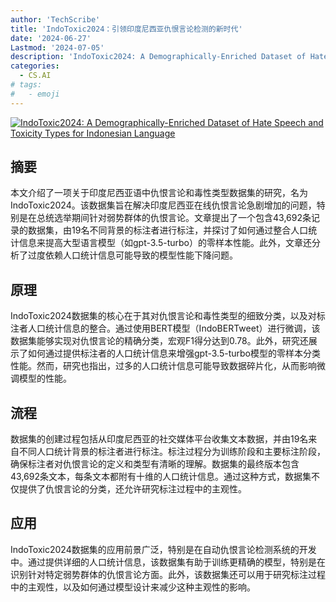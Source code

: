 ```yaml
---
author: 'TechScribe'
title: 'IndoToxic2024：引领印度尼西亚仇恨言论检测的新时代'
date: '2024-06-27'
Lastmod: '2024-07-05'
description: 'IndoToxic2024: A Demographically-Enriched Dataset of Hate Speech and Toxicity Types for Indonesian Language'
categories:
  - CS.AI
# tags:
#   - emoji
---
```


[![IndoToxic2024: A Demographically-Enriched Dataset of Hate Speech and Toxicity Types for Indonesian Language](https://arxiv-research-1301205113.cos.ap-guangzhou.myqcloud.com/images/2406.19349v1.pdf_0.jpg)](https://arxiv.org/abs/2406.19349v1)

## 摘要

本文介绍了一项关于印度尼西亚语中仇恨言论和毒性类型数据集的研究，名为IndoToxic2024。该数据集旨在解决印度尼西亚在线仇恨言论急剧增加的问题，特别是在总统选举期间针对弱势群体的仇恨言论。文章提出了一个包含43,692条记录的数据集，由19名不同背景的标注者进行标注，并探讨了如何通过整合人口统计信息来提高大型语言模型（如gpt-3.5-turbo）的零样本性能。此外，文章还分析了过度依赖人口统计信息可能导致的模型性能下降问题。<!--more-->

## 原理

IndoToxic2024数据集的核心在于其对仇恨言论和毒性类型的细致分类，以及对标注者人口统计信息的整合。通过使用BERT模型（IndoBERTweet）进行微调，该数据集能够实现对仇恨言论的精确分类，宏观F1得分达到0.78。此外，研究还展示了如何通过提供标注者的人口统计信息来增强gpt-3.5-turbo模型的零样本分类性能。然而，研究也指出，过多的人口统计信息可能导致数据碎片化，从而影响微调模型的性能。

## 流程

数据集的创建过程包括从印度尼西亚的社交媒体平台收集文本数据，并由19名来自不同人口统计背景的标注者进行标注。标注过程分为训练阶段和主要标注阶段，确保标注者对仇恨言论的定义和类型有清晰的理解。数据集的最终版本包含43,692条文本，每条文本都附有十维的人口统计信息。通过这种方式，数据集不仅提供了仇恨言论的分类，还允许研究标注过程中的主观性。

## 应用

IndoToxic2024数据集的应用前景广泛，特别是在自动仇恨言论检测系统的开发中。通过提供详细的人口统计信息，该数据集有助于训练更精确的模型，特别是在识别针对特定弱势群体的仇恨言论方面。此外，该数据集还可以用于研究标注过程中的主观性，以及如何通过模型设计来减少这种主观性的影响。